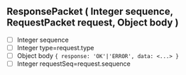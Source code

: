 ## ResponsePacket ( Integer sequence, RequestPacket request, Object body )

* [ ]  Integer sequence
* [ ]  Integer type=request.type
* [ ]  Object body `{ response: 'OK'|'ERROR', data: <...> }`
* [ ]  Integer requestSeq=request.sequence

